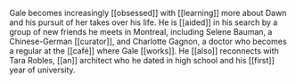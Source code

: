 Gale becomes increasingly [[obsessed]] with [[learning]] more about Dawn and his pursuit of her takes over his life. He is [[aided]] in his search by a group of new friends he meets in Montreal, including Selene Bauman, a Chinese-German [[curator]], and Charlotte Gagnon, a doctor who becomes a regular at the [[café]] where Gale [[works]]. He [[also]] reconnects with Tara Robles, [[an]] architect who he dated in high school and his [[first]] year of university.